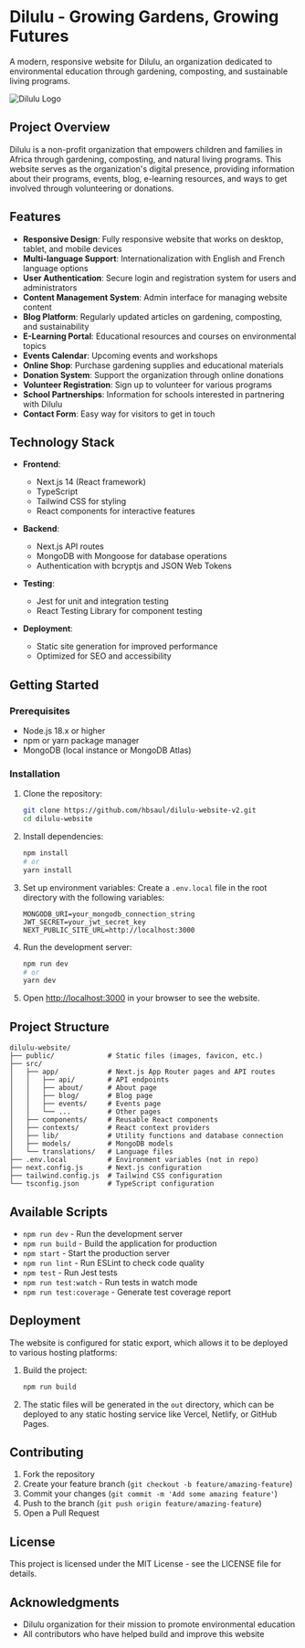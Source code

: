 # Dilulu - Growing Gardens, Growing Futures

A modern, responsive website for Dilulu, an organization dedicated to environmental education through gardening, composting, and sustainable living programs.

![Dilulu Logo](public/logo.png)

## Project Overview

Dilulu is a non-profit organization that empowers children and families in Africa through gardening, composting, and natural living programs. This website serves as the organization's digital presence, providing information about their programs, events, blog, e-learning resources, and ways to get involved through volunteering or donations.

## Features

- **Responsive Design**: Fully responsive website that works on desktop, tablet, and mobile devices
- **Multi-language Support**: Internationalization with English and French language options
- **User Authentication**: Secure login and registration system for users and administrators
- **Content Management System**: Admin interface for managing website content
- **Blog Platform**: Regularly updated articles on gardening, composting, and sustainability
- **E-Learning Portal**: Educational resources and courses on environmental topics
- **Events Calendar**: Upcoming events and workshops
- **Online Shop**: Purchase gardening supplies and educational materials
- **Donation System**: Support the organization through online donations
- **Volunteer Registration**: Sign up to volunteer for various programs
- **School Partnerships**: Information for schools interested in partnering with Dilulu
- **Contact Form**: Easy way for visitors to get in touch

## Technology Stack

- **Frontend**:
  - Next.js 14 (React framework)
  - TypeScript
  - Tailwind CSS for styling
  - React components for interactive features

- **Backend**:
  - Next.js API routes
  - MongoDB with Mongoose for database operations
  - Authentication with bcryptjs and JSON Web Tokens

- **Testing**:
  - Jest for unit and integration testing
  - React Testing Library for component testing

- **Deployment**:
  - Static site generation for improved performance
  - Optimized for SEO and accessibility

## Getting Started

### Prerequisites

- Node.js 18.x or higher
- npm or yarn package manager
- MongoDB (local instance or MongoDB Atlas)

### Installation

1. Clone the repository:
   ```bash
   git clone https://github.com/hbsaul/dilulu-website-v2.git
   cd dilulu-website
   ```

2. Install dependencies:
   ```bash
   npm install
   # or
   yarn install
   ```

3. Set up environment variables:
   Create a `.env.local` file in the root directory with the following variables:
   ```
   MONGODB_URI=your_mongodb_connection_string
   JWT_SECRET=your_jwt_secret_key
   NEXT_PUBLIC_SITE_URL=http://localhost:3000
   ```

4. Run the development server:
   ```bash
   npm run dev
   # or
   yarn dev
   ```

5. Open [http://localhost:3000](http://localhost:3000) in your browser to see the website.

## Project Structure

```
dilulu-website/
├── public/             # Static files (images, favicon, etc.)
├── src/
│   ├── app/            # Next.js App Router pages and API routes
│   │   ├── api/        # API endpoints
│   │   ├── about/      # About page
│   │   ├── blog/       # Blog page
│   │   ├── events/     # Events page
│   │   └── ...         # Other pages
│   ├── components/     # Reusable React components
│   ├── contexts/       # React context providers
│   ├── lib/            # Utility functions and database connection
│   ├── models/         # MongoDB models
│   └── translations/   # Language files
├── .env.local          # Environment variables (not in repo)
├── next.config.js      # Next.js configuration
├── tailwind.config.js  # Tailwind CSS configuration
└── tsconfig.json       # TypeScript configuration
```

## Available Scripts

- `npm run dev` - Run the development server
- `npm run build` - Build the application for production
- `npm start` - Start the production server
- `npm run lint` - Run ESLint to check code quality
- `npm test` - Run Jest tests
- `npm run test:watch` - Run tests in watch mode
- `npm run test:coverage` - Generate test coverage report

## Deployment

The website is configured for static export, which allows it to be deployed to various hosting platforms:

1. Build the project:
   ```bash
   npm run build
   ```

2. The static files will be generated in the `out` directory, which can be deployed to any static hosting service like Vercel, Netlify, or GitHub Pages.

## Contributing

1. Fork the repository
2. Create your feature branch (`git checkout -b feature/amazing-feature`)
3. Commit your changes (`git commit -m 'Add some amazing feature'`)
4. Push to the branch (`git push origin feature/amazing-feature`)
5. Open a Pull Request

## License

This project is licensed under the MIT License - see the LICENSE file for details.

## Acknowledgments

- Dilulu organization for their mission to promote environmental education
- All contributors who have helped build and improve this website
  
